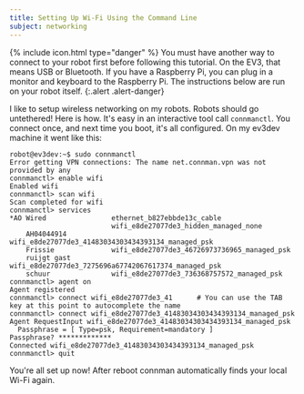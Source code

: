 ```yaml
---
title: Setting Up Wi-Fi Using the Command Line
subject: networking
---
```


{% include icon.html type="danger" %}
You must have another way to connect to your robot first before following this
tutorial. On the EV3, that means USB or Bluetooth. If you have a Raspberry Pi,
you can plug in a monitor and keyboard to the Raspberry Pi. The instructions
below are run on your robot itself.
{:.alert .alert-danger}

I like to setup wireless networking on my robots. Robots should go untethered!
Here is how. It's easy in an interactive tool call `connmanctl`. You connect
once, and next time you boot, it's all configured. On my ev3dev machine it went
like this:

    robot@ev3dev:~$ sudo connmanctl
    Error getting VPN connections: The name net.connman.vpn was not provided by any
    connmanctl> enable wifi
    Enabled wifi
    connmanctl> scan wifi
    Scan completed for wifi
    connmanctl> services
    *AO Wired                ethernet_b827ebbde13c_cable
                             wifi_e8de27077de3_hidden_managed_none
        AH04044914           wifi_e8de27077de3_41483034303434393134_managed_psk
        Frissie              wifi_e8de27077de3_46726973736965_managed_psk
        ruijgt gast          wifi_e8de27077de3_7275696a67742067617374_managed_psk
        schuur               wifi_e8de27077de3_736368757572_managed_psk
    connmanctl> agent on
    Agent registered
    connmanctl> connect wifi_e8de27077de3_41      # You can use the TAB key at this point to autocomplete the name
    connmanctl> connect wifi_e8de27077de3_41483034303434393134_managed_psk
    Agent RequestInput wifi_e8de27077de3_41483034303434393134_managed_psk
      Passphrase = [ Type=psk, Requirement=mandatory ]
    Passphrase? *************
    Connected wifi_e8de27077de3_41483034303434393134_managed_psk
    connmanctl> quit

You're all set up now! After reboot connman automatically finds your local
Wi-Fi again.
